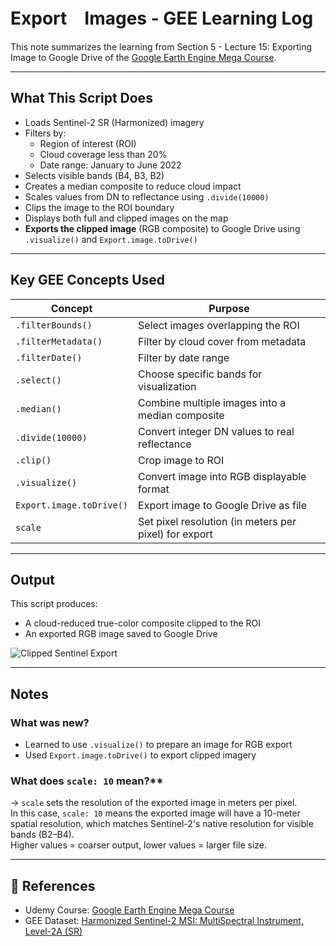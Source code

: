 # Export　Images - GEE Learning Log

This note summarizes the learning from Section 5 - Lecture 15: Exporting Image to Google Drive of the [Google Earth Engine Mega Course](https://www.udemy.com/course/google-earth-engine-gis-remote-sensing/learn/lecture/42677826#overview).

---

## What This Script Does

- Loads Sentinel-2 SR (Harmonized) imagery
- Filters by:
  - Region of interest (ROI)
  - Cloud coverage less than 20%
  - Date range: January to June 2022
- Selects visible bands (B4, B3, B2)
- Creates a median composite to reduce cloud impact
- Scales values from DN to reflectance using `.divide(10000)`
- Clips the image to the ROI boundary
- Displays both full and clipped images on the map
- **Exports the clipped image** (RGB composite) to Google Drive using `.visualize()` and `Export.image.toDrive()`

---

## Key GEE Concepts Used

| Concept                   | Purpose                                                      |
|---------------------------|--------------------------------------------------------------|
| `.filterBounds()`         | Select images overlapping the ROI                            |
| `.filterMetadata()`       | Filter by cloud cover from metadata                          |
| `.filterDate()`           | Filter by date range                                         |
| `.select()`               | Choose specific bands for visualization                      |
| `.median()`               | Combine multiple images into a median composite              |
| `.divide(10000)`          | Convert integer DN values to real reflectance               |
| `.clip()`                 | Crop image to ROI                                            |
| `.visualize()`            | Convert image into RGB displayable format                    |
| `Export.image.toDrive()`  | Export image to Google Drive as file                         |
| `scale`                   | Set pixel resolution (in meters per pixel) for export        |

---

## Output

This script produces:

- A cloud-reduced true-color composite clipped to the ROI
- An exported RGB image saved to Google Drive

![Clipped Sentinel Export](map_s2_b432_median_clip_export_2022_roi.png)


---

## Notes

### What was new?

- Learned to use `.visualize()` to prepare an image for RGB export
- Used `Export.image.toDrive()` to export clipped imagery

### What does `scale: 10` mean?**

→ `scale` sets the resolution of the exported image in meters per pixel.  
In this case, `scale: 10` means the exported image will have a 10-meter spatial resolution,
which matches Sentinel-2's native resolution for visible bands (B2–B4).  
Higher values = coarser output, lower values = larger file size.

---

## 🔗 References
- Udemy Course: [Google Earth Engine Mega Course](https://www.udemy.com/course/google-earth-engine-gis-remote-sensing/learn/lecture/42677826#overview)
- GEE Dataset: [Harmonized Sentinel-2 MSI: MultiSpectral Instrument, Level-2A (SR)](https://developers.google.com/earth-engine/datasets/catalog/COPERNICUS_S2_SR_HARMONIZED?hl=ja)


